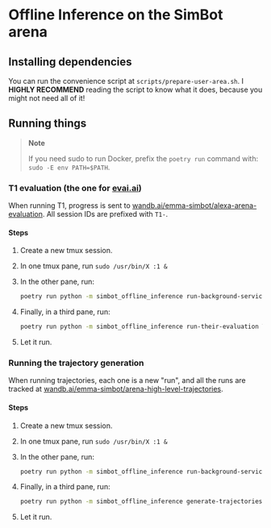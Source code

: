# Offline Inference on the SimBot arena


## Installing dependencies

You can run the convenience script at `scripts/prepare-user-area.sh`. I **HIGHLY RECOMMEND** reading the script to know what it does, because you might not need all of it! 

## Running things

> **Note**
>
> If you need sudo to run Docker, prefix the `poetry run` command with: `sudo -E env PATH=$PATH`.

### T1 evaluation (the one for [evai.ai](https://eval.ai/web/challenges/challenge-page/1903/overview))

When running T1, progress is sent to [wandb.ai/emma-simbot/alexa-arena-evaluation](https://wandb.ai/emma-simbot/alexa-arena-evaluation). All session IDs are prefixed with `T1-`.

#### Steps

1. Create a new tmux session.
2. In one tmux pane, run `sudo /usr/bin/X :1 &`
3. In the other pane, run:

   ```bash
   poetry run python -m simbot_offline_inference run-background-services
   ```
4. Finally, in a third pane, run:

   ```bash
   poetry run python -m simbot_offline_inference run-their-evaluation T1
   ```
5. Let it run.

### Running the trajectory generation

When running trajectories, each one is a new "run", and all the runs are tracked at [wandb.ai/emma-simbot/arena-high-level-trajectories](https://wandb.ai/emma-simbot/arena-high-level-trajectories).

#### Steps

1. Create a new tmux session.
2. In one tmux pane, run `sudo /usr/bin/X :1 &`
3. In the other pane, run:

   ```bash
   poetry run python -m simbot_offline_inference run-background-services
   ```
4. Finally, in a third pane, run:

   ```bash
   poetry run python -m simbot_offline_inference generate-trajectories
   ```
5. Let it run.
